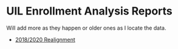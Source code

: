 # UIL Enrollment Analysis Reports

Will add more as they happen or older ones as I locate the data.

+   [2018/2020 Realignment](report-2018.html)

